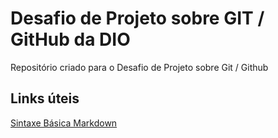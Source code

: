 # Desafio de Projeto sobre GIT / GitHub da DIO
Repositório criado para o Desafio de Projeto sobre Git / Github

## Links úteis
[Sintaxe Básica Markdown](https://www.markdownguide.org/basic-syntax/)
